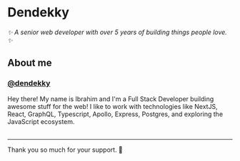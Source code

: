 # Dendekky

_✨ A senior web developer with over 5 years of building things people love. ✨_

## About me

<h3><a href="https://github.com/dendekky">@dendekky</a></h3>
Hey there! My name is Ibrahim and I'm a Full Stack Developer building awesome stuff for the web! I like to work with technologies like NextJS, React, GraphQL, Typescript, Apollo, Express, Postgres, and exploring the JavaScript ecosystem.
<br /><br />

<hr>

<p>Thank you so much for your support. 💖</p>
